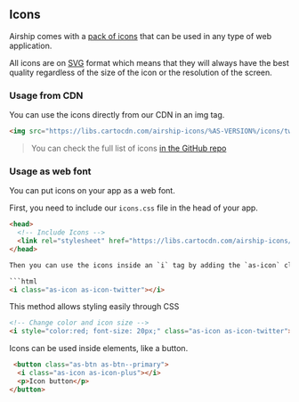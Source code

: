 ## Icons

Airship comes with a [pack of icons](https://cartodb.github.io/airship/packages/icons/examples/) that can be used in any type of web application.

All icons are on [SVG](https://en.wikipedia.org/wiki/Scalable_Vector_Graphics) format which means that they will always have the best quality regardless of the size of the icon or the resolution of the screen.

### Usage from CDN
You can use the icons directly from our CDN in an img tag.

```html
<img src="https://libs.cartocdn.com/airship-icons/%AS-VERSION%/icons/twitter.svg" alt="Twitter logo">
```

> You can check the full list of icons [in the GitHub repo](https://github.com/CartoDB/airship/tree/%AS-VERSION%/packages/icons/dist/icons)

### Usage as web font

You can put icons on your app as a web font.

First, you need to include our `icons.css` file in the head of your app.

```html
<head>
  <!-- Include Icons -->
  <link rel="stylesheet" href="https://libs.cartocdn.com/airship-icons/%AS-VERSION%/icons.css">
</head>

Then you can use the icons inside an `i` tag by adding the `as-icon` class, and also the `as-icon as-icon-` class followed by the icon name you want to use.

```html
<i class="as-icon as-icon-twitter"></i>
```

This method allows styling easily through CSS

```html
<!-- Change color and icon size -->
<i style="color:red; font-size: 20px;" class="as-icon as-icon-twitter"></i>
```


Icons can be used inside elements, like a button.


```html
 <button class="as-btn as-btn--primary">
  <i class="as-icon as-icon-plus"></i>
  <p>Icon button</p>
</button>
```
